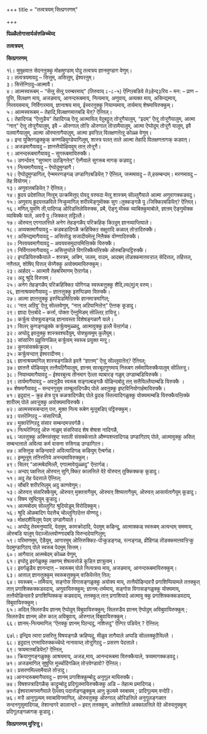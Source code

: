 +++
title = "तत्वत्रयम् सित्प्रगरणम्"

+++


**पिळ्ळैलोगासार्यर्अरुळिच्चॆय्द**

**तत्वत्रयम्**

**सित्प्रगरणम्**

१\। मुमुक्षवाऩ सेदनऩुक्कु मोक्षमुण्डाम् पोदु तत्वत्रय ज्ञानमुण्डाग वेणुम्।  
२। तत्वत्रयमावदु – सित्तुम्, असित्तुम्, ईश्वरऩुम्।  
३। सित्तॆऩ्गिऱदु–आत्मावै।  
४। आत्मस्वरूबम् – “सॆऩ्ऱु सॆऩ्ऱु परम्बरमाय्” (तिरुवाय् ८-८-५) ऎऩ्गिऱबडिये ते३हेन्द्३रिय – मन: – प्राण – पुत्ति, विलक्षण माय्, अजडमाय्, आनन्दरूबमाय्, नित्यमाय्, अणुवाय्, अव्यक्त माय्, असिन्द्यमाय्, निरवयवमाय्, निर्विगारमाय्, ज्ञानाश्रय माय्, ईस्वरऩुक्कु नियाम्यमाय्, तार्यमाय् शेषमायिरुक्कुम्।  
५। आत्मस्वरूबम् – तेहादि,विलक्षणमाऩबडि यॆऩ्? ऎऩ्ऩिल्।  
६। तेहादिगळ् “ऎऩ्ऩुडैय” तेहादिगळ् ऎऩ्ऱु आत्माविल् वेऱुबट्टुत् तोऱ्ऱुगैयालुम्, “इदम्” ऎऩ्ऱु तोऱ्ऱुगैयालुम्, आत्मा “नाऩ्” ऎऩ्ऱु तोऱ्ऱुगैयालुम्, इवै – ऒरुगाल् तोऱ्ऱि ऒरुगाल् तोऱ्ऱामैयालुम्, आत्मा ऎप्पोदुम् तोऱ्ऱुगै यालुम्, इवै पलवागैयालुम्, आत्मा ऒरुवऩागैयालुम्, आत्मा इवऱ्ऱिल् विलक्षणऩॆऩ्ऱु कॊळ्ळ वेणुम्।  
७। इन्द युक्तिगळुक्कुक् कण्णऴिवुण्डेयागिलुम्, शास्त्र पलत् ताले आत्मा तेहादि विलक्षणऩागक् कडवऩ्।  
८। अजडमागैयावदु – ज्ञानत्तैयॊऴियवुम् ताऩ् तोऱ्ऱुगै।  
९। आनन्दरूबमागैयावदु – सुगरूबमायिरुक्कै।  
१०। उणर्न्दवऩ् “सुगमाग उऱङ्गिऩेऩ्” ऎऩ्गैयाले सुगरूब मागक् कडवदु।  
११। नित्यमागैयावदु – ऎप्पोदुमुण्डागै।  
१२। ऎप्पोदुमुण्डागिल्, ऐन्ममरणङ्गळ् उण्डागिऱबडियॆऩ् ? ऎऩ्ऩिल्, जऩ्ममावदु – ते,हसम्बन्दम्। मरणमावदु – तेह वियोगम्।  
१३। अणुवाऩबडियॆऩ् ? ऎऩ्ऩिल्।  
१४। ह्रुदय प्रदेशत्तिल् निऩ्ऱुम् उत्क्रमित्तुप् पोवदु वरुवदा मॆऩ्ऱु शास्त्रम् सॊल्लुगैयाले आत्मा अणुवागक्कडवदु।  
१५। अणुवाय् ह्रुदयत्तळविले निऱ्कुमागिल् शरीरमॆङ्गुमॊक्क सुग।तुक्कङ्गळै पु।जिक्किऱबडियॆऩ्? ऎऩ्ऩिल्।  
१६। मणित्,युमणि ती,पादिगळ् ओरिडत्तिलेयिरुक्क, प्रबै, ऎङ्गु मॊक्क व्याबिक्कुमाबोले, ज्ञाऩम् ऎङ्गुमॊक्क व्याबिक्कै याले, अवऱ्ऱै पु।जिक्कत् तट्टिल्लै।  
१७। ऒरुवऩ् एगगालत्तिले अनेग तेहङ्गळैप् परिक्रहिक् किऱदुम् ज्ञानव्याप्तियाले।  
१८। अव्यक्तमागैयावदु – कडबडादिगळै क्रहिक्किऱ सक्षुरादि कळाल् तोऱ्ऱादिरुक्कै।  
१९। असिन्द्यमागैयावदु – असित्तोडु सजादीयमॆऩ्ऱु निऩैक्क वॊण्णादिरुक्कै।  
२०। निरवयवमागैयावदु – अवयवसमुदायमिऩ्ऱिक्के यिरुक्कै।  
२१। निर्विगारमागैयावदु – असित्तुप्पोले विगरिक्कैयऩ्ऱिक्के ऒरुबडिप्पट्टिरुक्कै।  
२२। इप्पडियिरुक्कैयाले – शस्त्रम्, अक्नि, जलम्, वादम्, आदबम् तॊडक्कमाऩवऱ्ऱाल् सेदित्तल्, तहित्तल्, नऩैत्तल्, शोषिप् पित्तल् सॆय्गैक्कु अयोक्यमायिरुक्कुम्।  
२३। आर्हदर् – आत्मावै तेहबरिमाणम् ऎऩ्ऱार्गळ्।  
२४। अदु श्रुदि विरुत्तम्।  
२५। अनेग तेहङ्गळैप् परिक्रहिक्किऱ योगिगळ् स्वरूबत्तुक्कु शैदि,ल्य(मु)म् वरुम्।  
२६, ज्ञानाश्रयमागैयावदु – ज्ञाऩत्तुक्कु इरुप्पिडमा यिरुक्कै।  
२७। आत्मा ज्ञाऩत्तुक्कु इरुप्पिडमिऩ्ऱिक्के ज्ञानमात्रमागिल्;  
२८। ‘नाऩ् अऱिवु’ ऎऩ्ऱु सॊल्लवेणुम्, “नाऩ् अऱियानिऩ्ऱेऩ्” ऎऩ्ऩक् कूडादु।  
२९। ज्ञादा ऎऩ्ऱबोदे – कर्त्ता, पोक्ता ऎऩ्ऩुमिडम् सॊल्लिऱ् ऱायिऱ्ऱु।  
३०। कर्त्रुत्व पोक्त्रुत्वङ्गळ् ज्ञानावस्ता विशेषङ्गळागै याले।  
३१। सिलर् कुणङ्गळुक्के कर्त्रुत्वमुळ्ळदु, आत्मावुक्कु इल्लै यॆऩ्ऱार्गळ्।  
३२। अप्पोदु इवऩुक्कु शास्त्रवश्यदैयुम्, पोक्त्रुत्वमुम् कुलैयुम्।  
३३। सांसारिग प्रव्रुत्तिगळिल् कर्त्रुत्वम् स्वरूब प्रयुक्त मऩ्ऱु।  
३४। कुणसंसर्क्कक्रुदम्।  
३५। कर्त्रुत्वन्दाऩ् ईश्वरादीनम्।  
३६। ज्ञानाश्रयमागिल् शास्त्रङ्गळिले इवऩै “ज्ञाऩम्” ऎऩ्ऱु सॊल्लुवाऩॆऩ्? ऎऩ्ऩिल्;  
३७। ज्ञाऩत्तै यॊऴियवुम् तऩ्ऩैयऱिगैयालुम्, ज्ञानम् सारबूदगुणमाय् निरूबग तर्ममायिरुक्कैयालुम् सॊल्लिऱ्ऱु।  
३८। नियाम्यमागैयावदु – ईश्वरबुत्त्य तीनमाग ऎल्ला व्पाबारङ् गळुम् उण्डाम्बडियिरुक्कै।  
३९। तार्यमागैयावदु – अवऩुडैय स्वरूब सङ्गल्बङ्गळै यॊऴिन्दबोदु तऩ् सत्तैयिल्लैयाम्बडि यिरुक्कै ।  
४० शेषमागैयावदु – सन्दनगुसुम ताम्बूलादिगळैप् पोले अवऩुक्कु इष्टविनियोगार्हमायिरुक्कै।  
४१। इदुदाऩ् – क्रुह क्षेत्र पुत्र कळत्रादिगळैप् पोले प्रुदक् स्तित्यादिगळुक्कु योक्यमाम्बडि यिरुक्कैयऩ्ऱिक्के शारीरम् पोले अवऱ्ऱुक्कु अयोक्यमायिरुक्कै।  
४२। आत्मस्वरूबन्दाऩ् पत्त, मुक्त नित्य रूबेण मूऩ्ऱुबडिप् पट्टिरुक्कुम्।  
४३। पत्तरॆऩ्गिऱदु – संसारिगळै,  
४४। मुक्तरॆऩ्गिऱदु संसार सम्बन्दमऱ्ऱवर्गळै।  
४५। नित्यरॆऩ्गिऱदु ऒरु नाळुम् संसरियाद शेष शेषाश नादिगळै,  
४६। जलत्तुक्कु अक्निसंस्रुष्ट स्ताली संसर्क्कत्ताले औष्ण्यशप्तादिगळ् उण्डागिऱाप् पोले, आत्मावुक्कु असित् सम्बन्दत्ताले अवित्या कर्म वासना रुसिगळ् उण्डागिऱऩ।  
४७। असित्तुक् कऴिन्दवाऱे अवित्यादिगळ् कऴियुम् ऎऩ्बर्गळ्।  
४८। इम्मूऩ्ऱुम् तऩित्तऩिये अनन्दमायिरुक्कुम्।  
४९। सिलर् “आत्मबेदमिल्लै, एगात्मावेयुळ्ळदु” ऎऩ्ऱार्गळ्।  
५०। अन्दप् पक्षत्तिल् ऒरुवऩ् सुगि,क्किऱ कालत्तिले वेऱे यॊरुवऩ् तुक्किक्कक् कूडादु।  
५१। अदु तेह पेदत्ताले ऎऩ्ऩिल्:  
५२। सौबरि शरीरत्तिलुम् अदु काणवेणुम्।  
५३। ऒरुवऩ् संसरिक्कैयुम्, ऒरुवऩ् मुक्तऩागैयुम्, ऒरुवऩ् शिष्यऩागैयुम्, ऒरुवऩ् आसार्यऩागैयुम् कूडादु।  
५४। विषम स्रुष्टियुम् कूडादु।  
५५। आत्मबोदम् सॊल्लुगिऱ श्रुदियोडुम् विरोदिक्कुम्।  
५६। श्रुदि ऒळबादिग पेदत्तैच् चॊल्लुगिऱदॆऩ्ऩ वॊण्णदु।  
५७। मोक्षदशैयिलुम् पेदम् उण्डागैयाले।  
५८। अप्पोदु तेवमनुष्यादि, पेदमुम्, कामक्रोदादि, पेदमुम् कऴिन्दु, आत्माक्कळ् स्वरूबम् अत्यन्दम् सममाय्, ऒरुबडि यालुम् पेदञ्जॊल्लवॊण्णादबडि यिरुन्ददेयागिलुम्;  
५९। परिमाणमुम्, ऎडैयुम्, आगारमुम् ऒत्तिरुक्किऱ-पॊऱ्कुडङ्गळ्, रत्नङ्गळ्, व्रीहिगळ् तॊडक्कमाऩवऱ्ऱिऱ्कु पेदमुण्डागिऱाप् पोले स्वरूब पेदमुम् सित्तम्।  
६०। आगैयाल् आत्मबेदम् कॊळ्ळ वेणुम्,  
६१। इप्पोदु इवर्गळुक्कु लक्षणम् शेषत्वत्तोडे कूडिऩ ज्ञात्रुत्वम्।  
६२। इवर्गळुडैय ज्ञानन्दाऩ् – स्वरूबम् पोले नित्यत्रव्य माय्, अजडमाय्, आनन्दरूबमायिरुक्कुम्।  
६३। आऩाल् ज्ञानत्तुक्कुम् स्वरूबत्तुक्कुम् वासियॆऩ्ऩॆऩ् ऩिल्:  
६४। स्वरूबम् – तर्मियाय्, सङ्गोस विगासङ्गळुक्कु अयोक्य माय्, तऩ्ऩैयॊऴिन्दवऱ्ऱै प्रगाशिप्पियामले तऩक्कुत् ताऩ् प्रगाशिक्कक्कडवदाय्, अणुवायिरुक्कुम्; ज्ञानम्-तर्ममाय्, सङ्गोस विगासङ्गळुक्कु योक्यमाय्, तऩ्ऩैयॊऴिन्दवऱ्ऱै प्रगाशिप्पिक्कक् कडवदाय्, तऩक्कुत् ताऩ् प्रगाशियादे आत्मावु क्कु प्रगाशिक्कक्कडवदाय्, विबुवायिरुक्कुम्।  
६५। अदिल् सिलरुडैय ज्ञानम् ऎप्पोदुम् विबुवायिरुक्कुम्; सिलरुडैय ज्ञानम् ऎप्पोदुम् अविबुवायिरुक्कुम् ; सिलरुडैय ज्ञानम् ऒरु काल् अविबुवाय्, ऒरुगाल् विबुवायिरुक्कुम्।  
६६। ज्ञानम्-नित्यमागिल् “ऎऩक्कु ज्ञानम् पिऱन्ददु, नशित्तदु” ऎऩ्गिऱ पडियॆऩ् ? ऎऩ्ऩिल्:

६७\। इन्द्रिय त्वारा प्रसरित्तु विषयङ्गळै क्रहिप्पदु, मीळुव तागैयाले अप्पडि सॊल्लक्कुऱैयिल्लै ।  
६८। इदुदाऩ् एगमायिरुक्कच्चॆय्दे नानावाय्त् तोऱ्ऱुगिऱदु – प्रसरण पेदत्ताले।  
६९। त्रव्यमाऩबडियॆऩ्? ऎऩ्ऩिल्,  
७०। क्रियागुणङ्गळुक्कु आश्रयमाय्, अजड,माय्, आनन्दरूबमा यिरुक्कैयाले, त्रव्यमागक्कडवदु।  
७१। अजडमागिल् सुषुप्ति मूर्च्चादिगळिल् तोऱ्ऱवेण्डावो? ऎऩ्ऩिल्।  
७२। प्रसरणमिल्लामैयाले तोऱ्ऱादु।  
७३।आनन्दरूबमागैयावदु – ज्ञानम् प्रगाशिक्कुम्बोदु अनुगूल मायिरुक्कै।  
७४। विषशस्त्रादिगळैक् काट्टुम्बोदु प्रदिगूलमायिरुक्कैक्कु अडि – तेहात्म प्रमादिगळ्।  
७५। ईश्वरात्मगमागैयाले ऎल्लाप् पदार्त्तङ्गळुक्कुम् आनु कूल्यमे स्वबावम् ; प्रादिगूल्यम् वन्देऱि।  
७६। मऱ्ऱै आनुगूल्यम् स्वाबाविगमागिल्, ऒरुवऩुक्कु ऒरुगाल् ओरिडत्तिले अनुगूलङ्गळाऩ सन्दनगुसुमादिगळ्, तेशान्दगरे कालान्दरे – इवऩ् तऩक्कुम्, अत्तेशत्तिले अक्कालत्तिले वेऱे ऒरुवऩुक्कुम् प्रदिगूलङ्गळागक् कूडादु।

**सित्प्रगरणम् मुऱ्ऱिऱ्ऱु।**

